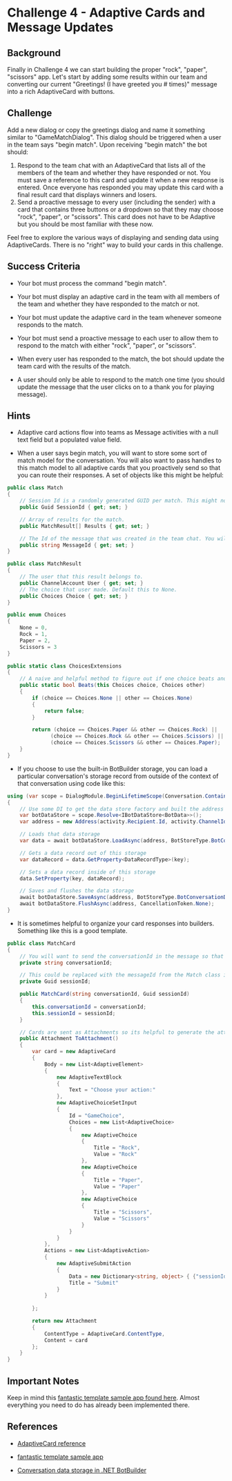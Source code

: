 # Challenge 4 - Adaptive Cards and Message Updates

## Background

Finally in Challenge 4 we can start building the proper "rock", "paper", "scissors" app. Let's start by adding some results within our team and converting our current "Greetings! (I have greeted you # times)" message into a rich AdaptiveCard with buttons.

## Challenge

Add a new dialog or copy the greetings dialog and name it something similar to "GameMatchDialog". This dialog should be triggered when a user in the team says "begin match". Upon receiving "begin match" the bot should:
1. Respond to the team chat with an AdaptiveCard that lists all of the members of the team and whether they have responded or not. You must save a reference to this card and update it when a new response is entered. Once everyone has responded you may update this card with a final result card that displays winners and losers.
2. Send a proactive message to every user (including the sender) with a card that contains three buttons or a dropdown so that they may choose "rock", "paper", or "scissors". This card does not have to be Adaptive but you should be most familiar with these now.

Feel free to explore the various ways of displaying and sending data using AdaptiveCards. There is no "right" way to build your cards in this challenge.

## Success Criteria

- Your bot must process the command "begin match".

- Your bot must display an adaptive card in the team with all members of the team and whether they have responded to the match or not.

- Your bot must update the adaptive card in the team whenever someone responds to the match.

- Your bot must send a proactive message to each user to allow them to respond to the match with either "rock", "paper", or "scissors".

- When every user has responded to the match, the bot should update the team card with the results of the match.

- A user should only be able to respond to the match one time (you should update the message that the user clicks on to a thank you for playing message).

## Hints

- Adaptive card actions flow into teams as Message activities with a null text field but a populated value field.

- When a user says begin match, you will want to store some sort of match model for the conversation. You will also want to pass handles to this match model to all adaptive cards that you proactively send so that you can route their responses. A set of objects like this might be helpful:
```csharp
public class Match
{
    // Session Id is a randomly generated GUID per match. This might not be necessary if you just store the MessageId.
    public Guid SessionId { get; set; }

    // Array of results for the match.
    public MatchResult[] Results { get; set; }

    // The Id of the message that was created in the team chat. You will need this to be able to update the message later.
    public string MessageId { get; set; }
}

public class MatchResult
{
    // The user that this result belongs to.
    public ChannelAccount User { get; set; }
    // The choice that user made. Default this to None.
    public Choices Choice { get; set; }
}

public enum Choices
{
    None = 0,
    Rock = 1,
    Paper = 2,
    Scissors = 3
}

public static class ChoicesExtensions
{
    // A naive and helpful method to figure out if one choice beats another.
    public static bool Beats(this Choices choice, Choices other)
    {
        if (choice == Choices.None || other == Choices.None)
        {
            return false;
        } 

        return (choice == Choices.Paper && other == Choices.Rock) ||
              (choice == Choices.Rock && other == Choices.Scissors) ||
              (choice == Choices.Scissors && other == Choices.Paper);
    }
}
```

- If you choose to use the built-in BotBuilder storage, you can load a particular conversation's storage record from outside of the context of that conversation using code like this:
```csharp
using (var scope = DialogModule.BeginLifetimeScope(Conversation.Container, activity))
{
    // Use some DI to get the data store factory and built the address using the current activity and various parameters.
    var botDataStore = scope.Resolve<IBotDataStore<BotData>>();
    var address = new Address(activity.Recipient.Id, activity.ChannelId, activity.From.Id, activity.Conversation.Id, activity.ServiceUrl);

    // Loads that data storage
    var data = await botDataStore.LoadAsync(address, BotStoreType.BotConversationData, CancellationToken.None);

    // Gets a data record out of this storage
    var dataRecord = data.GetProperty<DataRecordType>(key);

    // Sets a data record inside of this storage
    data.SetProperty(key, dataRecord);

    // Saves and flushes the data storage
    await botDataStore.SaveAsync(address, BotStoreType.BotConversationData, data, CancellationToken.None);
    await botDataStore.FlushAsync(address, CancellationToken.None);
}
```

- It is sometimes helpful to organize your card responses into builders. Something like this is a good template.
```csharp
public class MatchCard
{
    // You will want to send the conversationId in the message so that you can load the data for the conversation later.
    private string conversationId;

    // This could be replaced with the messageId from the Match class in the hint above.
    private Guid sessionId;

    public MatchCard(string conversationId, Guid sessionId)
    {
        this.conversationId = conversationId;
        this.sessionId = sessionId;
    }

    // Cards are sent as Attachments so its helpful to generate the attachment this way. You can then always replace the implementation with any other type of card.
    public Attachment ToAttachment()
    {
        var card = new AdaptiveCard
        {
            Body = new List<AdaptiveElement>
            {
                new AdaptiveTextBlock
                {
                    Text = "Choose your action:"
                },
                new AdaptiveChoiceSetInput
                {
                    Id = "GameChoice",
                    Choices = new List<AdaptiveChoice>
                    {
                        new AdaptiveChoice
                        {
                            Title = "Rock",
                            Value = "Rock"
                        },
                        new AdaptiveChoice
                        {
                            Title = "Paper",
                            Value = "Paper"
                        },
                        new AdaptiveChoice
                        {
                            Title = "Scissors",
                            Value = "Scissors"
                        }
                    }
                }
            },
            Actions = new List<AdaptiveAction>
            {
                new AdaptiveSubmitAction
                {
                    Data = new Dictionary<string, object> { {"sessionId", sessionId.ToString() }, { "conversationId", conversationId } },
                    Title = "Submit"
                }
            }
            
        };

        return new Attachment
        {
            ContentType = AdaptiveCard.ContentType,
            Content = card
        };
    }
}
```

## Important Notes

Keep in mind this [fantastic template sample app found here](https://github.com/OfficeDev/microsoft-teams-sample-complete-csharp). Almost everything you need to do has already been implemented there.

## References

- [AdaptiveCard reference](http://adaptivecards.io/)

- [fantastic template sample app](https://github.com/OfficeDev/microsoft-teams-sample-complete-csharp)

- [Conversation data storage in .NET BotBuilder](https://docs.microsoft.com/en-us/azure/bot-service/dotnet/bot-builder-dotnet-state?view=azure-bot-service-3.0)